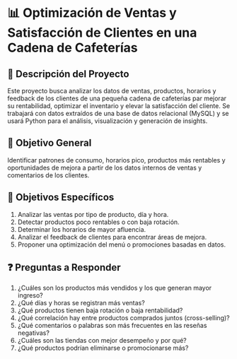 # 📊 Optimización de Ventas y Satisfacción de Clientes en una Cadena de Cafeterías

## 🧾 Descripción del Proyecto

Este proyecto busca analizar los datos de ventas, productos, horarios y feedback de los clientes de una pequeña cadena
de cafeterías par mejorar su rentabilidad, optimizar el inventario y elevar la satisfacción del cliente. Se trabajará
con datos extraídos de una base de datos relacional (MySQL) y se usará Python para el análisis, visualización y
generación de insights.

## 🎯 Objetivo General

Identificar patrones de consumo, horarios pico, productos más rentables y oportunidades de mejora a partir de los datos
internos de ventas y comentarios de los clientes.

## 🎯 Objetivos Específicos
1. Analizar las ventas por tipo de producto, día y hora.
2. Detectar productos poco rentables o con baja rotación.
3. Determinar los horarios de mayor afluencia.
4. Analizar el feedback de clientes para encontrar áreas de mejora.
5. Proponer una optimización del menú o promociones basadas en datos.

## ❓ Preguntas a Responder
1. ¿Cuáles son los productos más vendidos y los que generan mayor ingreso?
2. ¿Qué días y horas se registran más ventas?
3. ¿Qué productos tienen baja rotación o baja rentabilidad?
4. ¿Qué correlación hay entre productos comprados juntos (cross-selling)?
5. ¿Qué comentarios o palabras son más frecuentes en las reseñas negativas?
6. ¿Cuáles son las tiendas con mejor desempeño y por qué?
7. ¿Qué productos podrían eliminarse o promocionarse más?